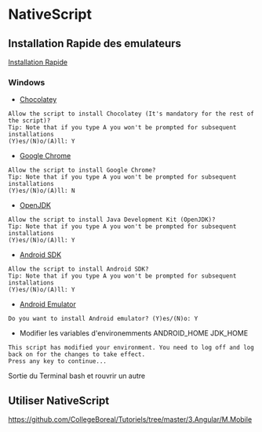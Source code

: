 # NativeScript 


## Installation Rapide des emulateurs


[Installation Rapide](https://docs.nativescript.org/start/quick-setup)

### Windows

* [Chocolatey](https://chocolatey.org/)

```
Allow the script to install Chocolatey (It's mandatory for the rest of the script)?
Tip: Note that if you type A you won't be prompted for subsequent installations
(Y)es/(N)o/(A)ll: Y
```

* [Google Chrome](https://www.google.com/chrome/)

```
Allow the script to install Google Chrome?
Tip: Note that if you type A you won't be prompted for subsequent installations
(Y)es/(N)o/(A)ll: N
```

* [OpenJDK](https://openjdk.java.net/)

```
Allow the script to install Java Development Kit (OpenJDK)?
Tip: Note that if you type A you won't be prompted for subsequent installations
(Y)es/(N)o/(A)ll: Y
```

* [Android SDK](https://developer.android.com/studio/releases/sdk-tools)

```
Allow the script to install Android SDK?
Tip: Note that if you type A you won't be prompted for subsequent installations
(Y)es/(N)o/(A)ll: Y
```

* [Android Emulator](https://developer.android.com/studio/run/emulator)

```
Do you want to install Android emulator? (Y)es/(N)o: Y
```

* Modifier les variables d'environemments  ANDROID_HOME JDK_HOME
 
```
This script has modified your environment. You need to log off and log back on for the changes to take effect.
Press any key to continue...
```

Sortie du Terminal bash et rouvrir un autre

## Utiliser NativeScript

https://github.com/CollegeBoreal/Tutoriels/tree/master/3.Angular/M.Mobile



